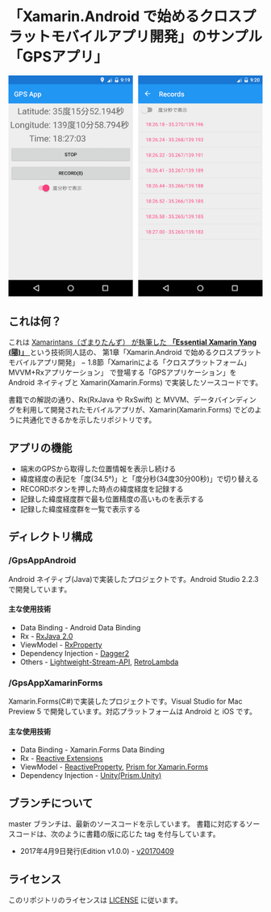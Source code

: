 # 「Xamarin.Android で始めるクロスプラットモバイルアプリ開発」のサンプル「GPSアプリ」
![screenshot01](screenshot_01.png)

## これは何？

これは [Xamarintans（ざまりたんず） が執筆した **「Essential Xamarin Yang (陽)」** ](https://atsushieno.github.io/xamaritans/tbf2.html)という技術同人誌の、
第1章「Xamarin.Android で始めるクロスプラットモバイルアプリ開発」 − 1.8節「Xamarinによる「クロスプラットフォーム」MVVM+Rxアプリケーション」 で登場する「GPSアプリケーション」を Android ネイティブと Xamarin(Xamarin.Forms) で実装したソースコードです。

書籍での解説の通り、Rx(RxJava や RxSwift) と MVVM、データバインディングを利用して開発されたモバイルアプリが、Xamarin(Xamarin.Forms) でどのように共通化できるかを示したリポジトリです。

## アプリの機能

* 端末のGPSから取得した位置情報を表示し続ける
* 緯度経度の表記を「度(34.5°)」と「度分秒(34度30分00秒)」で切り替える
* RECORDボタンを押した時点の緯度経度を記録する
* 記録した緯度経度群で最も位置精度の高いものを表示する
* 記録した緯度経度群を一覧で表示する

## ディレクトリ構成

### /GpsAppAndroid

Android ネイティブ(Java)で実装したプロジェクトです。Android Studio 2.2.3 で開発しています。

#### 主な使用技術
* Data Binding - Android Data Binding
* Rx - [RxJava 2.0](https://github.com/ReactiveX/RxJava)
* ViewModel - [RxProperty](https://github.com/k-kagurazaka/rx-property-android)
* Dependency Injection - [Dagger2](https://github.com/google/dagger)
* Others - [Lightweight-Stream-API](https://github.com/aNNiMON/Lightweight-Stream-API), [RetroLambda](https://github.com/evant/gradle-retrolambda)

### /GpsAppXamarinForms

Xamarin.Forms(C#)で実装したプロジェクトです。Visual Studio for Mac Preview 5 で開発しています。対応プラットフォームは Android
 と iOS です。

#### 主な使用技術
* Data Binding - Xamarin.Forms Data Binding
* Rx - [Reactive Extensions](https://github.com/Reactive-Extensions/Rx.NET)
* ViewModel - [ReactiveProperty](https://github.com/runceel/ReactiveProperty), [Prism for Xamarin.Forms](https://www.nuget.org/packages/Prism.Forms/)
* Dependency Injection - [Unity(Prism.Unity)](https://www.nuget.org/packages/Prism.Unity/)

## ブランチについて
master ブランチは、最新のソースコードを示しています。
書籍に対応するソースコードは、次のように書籍の版に応じた tag を付与しています。

* 2017年4月9日発行(Edition v1.0.0) - [v20170409](../../tree/v20170409)

## ライセンス
このリポジトリのライセンスは [LICENSE](LICENSE) に従います。
